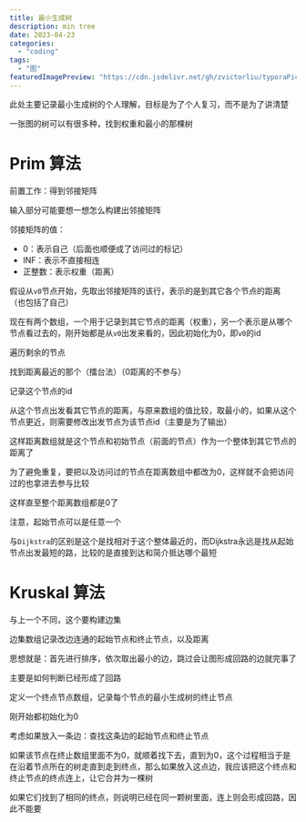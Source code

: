```yaml
---
title: 最小生成树
description: min tree
date: 2023-04-23
categories:
  - "coding"
tags:
  - "图"
featuredImagePreview: "https://cdn.jsdelivr.net/gh/zvictorliu/typoraPics@main/img/image-20230605150849270.png"
---
```


此处主要记录最小生成树的个人理解，目标是为了个人复习，而不是为了讲清楚

<!--more-->

一张图的树可以有很多种，找到权重和最小的那棵树

# Prim 算法

前置工作：得到邻接矩阵

输入部分可能要想一想怎么构建出邻接矩阵

邻接矩阵的值：

- 0：表示自己（后面也顺便成了访问过的标记）
- INF：表示不直接相连
- 正整数：表示权重（距离）

假设从`v0`节点开始，先取出邻接矩阵的该行，表示的是到其它各个节点的距离（也包括了自己）

现在有两个数组，一个用于记录到其它节点的距离（权重），另一个表示是从哪个节点看过去的，刚开始都是从`v0`出发来看的，因此初始化为0，即`v0`的id

遍历剩余的节点

找到距离最近的那个（擂台法）（0距离的不参与）

记录这个节点的id

从这个节点出发看其它节点的距离，与原来数组的值比较，取最小的，如果从这个节点更近，则需要修改出发节点为该节点id（主要是为了输出）

这样距离数组就是这个节点和初始节点（前面的节点）作为一个整体到其它节点的距离了

为了避免重复，要把以及访问过的节点在距离数组中都改为0，这样就不会把访问过的也拿进去参与比较

这样直至整个距离数组都是0了



注意，起始节点可以是任意一个



与`Dijkstra`的区别是这个是找相对于这个整体最近的，而Dijkstra永远是找从起始节点出发最短的路，比较的是直接到达和简介抵达哪个最短

# Kruskal 算法

与上一个不同，这个要构建边集

边集数组记录改边连通的起始节点和终止节点，以及距离

思想就是：首先进行排序，依次取出最小的边，跳过会让图形成回路的边就完事了

主要是如何判断已经形成了回路

定义一个终点节点数组，记录每个节点的最小生成树的终止节点

刚开始都初始化为0



考虑如果放入一条边：查找这条边的起始节点和终止节点

如果该节点在终止数组里面不为0，就顺着找下去，直到为0，这个过程相当于是在沿着节点所在的树走直到走到终点，那么如果放入这点边，我应该把这个终点和终止节点的终点连上，让它合并为一棵树

如果它们找到了相同的终点，则说明已经在同一颗树里面，连上则会形成回路，因此不能要
